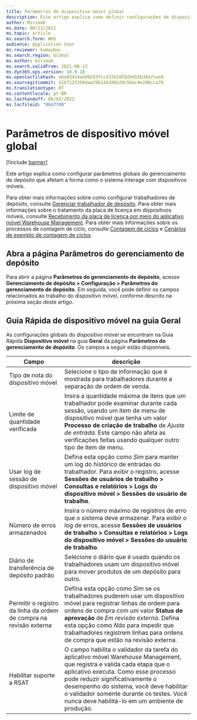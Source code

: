 ```yaml
---
title: Parâmetros de dispositivo móvel global
description: Este artigo explica como definir configurações de dispositivo móvel na página Parâmetros do gerenciamento de depósito.
author: Mirzaab
ms.date: 08/13/2021
ms.topic: article
ms.search.form: WHS
audience: Application User
ms.reviewer: kamaybac
ms.search.region: Global
ms.author: mirzaab
ms.search.validFrom: 2021-08-13
ms.dyn365.ops.version: 10.0.18
ms.openlocfilehash: e6e03414edd9243fcc4156195928455b30a7cee9
ms.sourcegitcommit: 52b7225350daa29b1263d8e29c54ac9e20bcca70
ms.translationtype: HT
ms.contentlocale: pt-BR
ms.lasthandoff: 06/03/2022
ms.locfileid: "8847749"
---
```

# <a name="global-mobile-device-parameters"></a>Parâmetros de dispositivo móvel global

[!include [banner](../includes/banner.md)]

Este artigo explica como configurar parâmetros globais do gerenciamento de depósito que afetam a forma como o sistema interage com dispositivos móveis.

Para obter mais informações sobre como configurar trabalhadores de depósito, consulte [Gerenciar trabalhador de depósito](manage-warehouse-workers.md). Para obter mais informações sobre o tratamento da placa de licença em dispositivos móveis, consulte [Recebimento da placa de licença por meio do aplicativo móvel Warehouse Management](warehousing-mobile-device-app-license-plate-receiving.md). Para obter mais informações sobre os processos de contagem de ciclo, consulte [Contagem de ciclos](cycle-counting.md) e [Cenários de exemplo de contagem de ciclos](cycle-counting-scenarios.md).

## <a name="open-the-warehouse-management-parameters-page"></a>Abra a página Parâmetros do gerenciamento de depósito

Para abrir a página **Parâmetros do gerenciamento de depósito**, acesse **Gerenciamento de depósito \> Configuração \> Parâmetros do gerenciamento de depósito**. Em seguida, você pode definir os campos relacionados ao trabalho do dispositivo móvel, conforme descrito na próxima seção deste artigo.

## <a name="mobile-device-fasttab-on-the-general-tab"></a>Guia Rápida de dispositivo móvel na guia Geral

As configurações globais do dispositivo móvel se encontram na Guia Rápida **Dispositivo móvel** na guia **Geral** da página **Parâmetros do gerenciamento de depósito**. Os campos a seguir estão disponíveis.

| Campo | descrição |
|---|---|
| Tipo de nota do dispositivo móvel | Selecione o tipo de informação que é mostrada para trabalhadores durante a separação de ordem de venda. |
| Limite de quantidade verificada | Insira a quantidade máxima de itens que um trabalhador pode examinar durante cada sessão, usando um item de menu de dispositivo móvel que tenha um valor **Processo de criação de trabalho** de *Ajuste de entrada*. Este campo não afeta as verificações feitas usando qualquer outro tipo de item de menu. |
| Usar log de sessão de dispositivo móvel | Defina esta opção como *Sim* para manter um log do histórico de entradas do trabalhador. Para exibir o registro, acesse **Sessões de usuários de trabalho \> Consultas e relatórios \> Logs do dispositivo móvel \> Sessões do usuário de trabalho**. |
| Número de erros armazenados | Insira o número máximo de registros de erro que o sistema deve armazenar. Para exibir o log de erros, acesse **Sessões de usuários de trabalho \> Consultas e relatórios \> Logs do dispositivo móvel \> Sessões do usuário de trabalho**. |
| Diário de transferência de depósito padrão | Selecione o diário que é usado quando os trabalhadores usam um dispositivo móvel para mover produtos de um depósito para outro. |
| Permitir o registro da linha da ordem de compra na revisão externa | Defina esta opção como *Sim* se os trabalhadores puderem usar um dispositivo móvel para registrar linhas de ordem para ordens de compra com um valor **Status de aprovação** de *Em revisão externa*. Defina esta opção como *Não* para impedir que trabalhadores registrem linhas para ordens de compra que estão na revisão externa. |
| Habilitar suporte a RSAT | O campo habilita o validador da tarefa do aplicativo móvel Warehouse Management, que registra e valida cada etapa que o aplicativo executa. Como esse processo pode reduzir significativamente o desempenho do sistema, você deve habilitar o validador somente durante os testes. Você nunca deve habilitá-lo em um ambiente de produção. |
